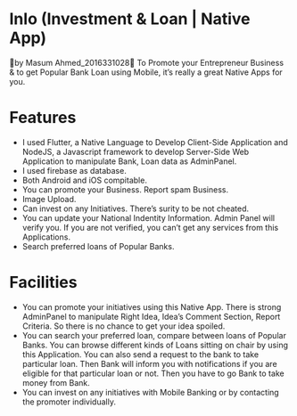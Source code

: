 # Inlo (Investment & Loan | Native App)
by Masum Ahmed_2016331028
To Promote your Entrepreneur Business & to get Popular Bank Loan using Mobile, it’s really a great Native Apps for you.


# Features
- I used Flutter, a Native Language to Develop Client-Side Application and NodeJS, a Javascript framework to develop Server-Side Web Application to manipulate Bank, Loan data as AdminPanel.
- I used firebase as database.
- Both Android and iOS compitable.
- You can promote your Business. Report spam Business.
- Image Upload.
- Can invest on any Initiatives. There’s surity to be not cheated.
- You can update your National Indentity Information. Admin Panel will verify you. If you are not verified, you can’t get any services from this Applications.
- Search preferred loans of Popular Banks.


# Facilities
- You can promote your initiatives using this Native App. There is strong AdminPanel to manipulate Right Idea, Idea’s Comment Section, Report Criteria. So there is no chance to get your idea spoiled.
- You can search your preferred loan, compare between loans of Popular Banks. You can browse different kinds of Loans sitting on chair by using this Application. You can also send a request to the bank to take particular loan. Then Bank will inform you with notifications if you are eligible for that particular loan or not. Then you have to go Bank to take money from Bank.
- You can invest on any initiatives with Mobile Banking or by contacting the promoter individually.
